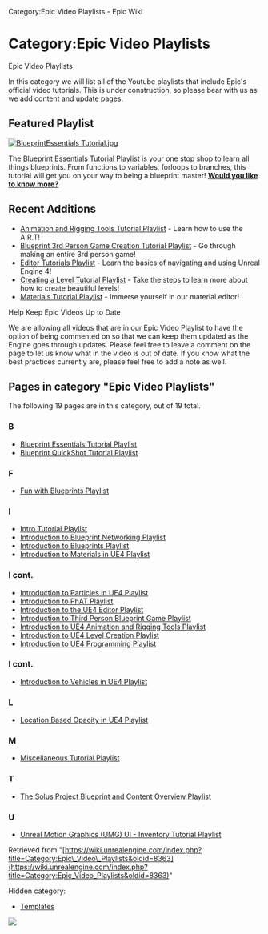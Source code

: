 Category:Epic Video Playlists - Epic Wiki                    

Category:Epic Video Playlists
=============================

Epic Video Playlists

In this category we will list all of the Youtube playlists that include Epic's official video tutorials. This is under construction, so please bear with us as we add content and update pages.

Featured Playlist
-----------------

[![BlueprintEssentials Tutorial.jpg](https://d3ar1piqh1oeli.cloudfront.net/e/e1/BlueprintEssentials_Tutorial.jpg/220px-BlueprintEssentials_Tutorial.jpg)](/File:BlueprintEssentials_Tutorial.jpg)

The [Blueprint Essentials Tutorial Playlist](/Blueprint_Essentials_Tutorial_Playlist "Blueprint Essentials Tutorial Playlist") is your one stop shop to learn all things blueprints. From functions to variables, forloops to branches, this tutorial will get you on your way to being a blueprint master! **[Would you like to know more?](/Blueprint_Essentials_Tutorial_Playlist "Blueprint Essentials Tutorial Playlist")**

Recent Additions
----------------

*   [Animation and Rigging Tools Tutorial Playlist](/Animation_and_Rigging_Tools_Tutorial_Playlist "Animation and Rigging Tools Tutorial Playlist") - Learn how to use the A.R.T!
*   [Blueprint 3rd Person Game Creation Tutorial Playlist](/Blueprint_3rd_Person_Game_Creation_Tutorial_Playlist "Blueprint 3rd Person Game Creation Tutorial Playlist") - Go through making an entire 3rd person game!
*   [Editor Tutorials Playlist](/Editor_Tutorials_Playlist "Editor Tutorials Playlist") - Learn the basics of navigating and using Unreal Engine 4!
*   [Creating a Level Tutorial Playlist](/Creating_a_Level_Tutorial_Playlist "Creating a Level Tutorial Playlist") - Take the steps to learn more about how to create beautiful levels!
*   [Materials Tutorial Playlist](/Materials_Tutorial_Playlist "Materials Tutorial Playlist") - Immerse yourself in our material editor!

Help Keep Epic Videos Up to Date

We are allowing all videos that are in our Epic Video Playlist to have the option of being commented on so that we can keep them updated as the Engine goes through updates. Please feel free to leave a comment on the page to let us know what in the video is out of date. If you know what the best practices currently are, please feel free to add a note as well.

Pages in category "Epic Video Playlists"
----------------------------------------

The following 19 pages are in this category, out of 19 total.

### B

*   [Blueprint Essentials Tutorial Playlist](/Blueprint_Essentials_Tutorial_Playlist "Blueprint Essentials Tutorial Playlist")
*   [Blueprint QuickShot Tutorial Playlist](/Blueprint_QuickShot_Tutorial_Playlist "Blueprint QuickShot Tutorial Playlist")

### F

*   [Fun with Blueprints Playlist](/Fun_with_Blueprints_Playlist "Fun with Blueprints Playlist")

### I

*   [Intro Tutorial Playlist](/Intro_Tutorial_Playlist "Intro Tutorial Playlist")
*   [Introduction to Blueprint Networking Playlist](/Introduction_to_Blueprint_Networking_Playlist "Introduction to Blueprint Networking Playlist")
*   [Introduction to Blueprints Playlist](/Introduction_to_Blueprints_Playlist "Introduction to Blueprints Playlist")
*   [Introduction to Materials in UE4 Playlist](/Introduction_to_Materials_in_UE4_Playlist "Introduction to Materials in UE4 Playlist")

### I cont.

*   [Introduction to Particles in UE4 Playlist](/Introduction_to_Particles_in_UE4_Playlist "Introduction to Particles in UE4 Playlist")
*   [Introduction to PhAT Playlist](/Introduction_to_PhAT_Playlist "Introduction to PhAT Playlist")
*   [Introduction to the UE4 Editor Playlist](/Introduction_to_the_UE4_Editor_Playlist "Introduction to the UE4 Editor Playlist")
*   [Introduction to Third Person Blueprint Game Playlist](/Introduction_to_Third_Person_Blueprint_Game_Playlist "Introduction to Third Person Blueprint Game Playlist")
*   [Introduction to UE4 Animation and Rigging Tools Playlist](/Introduction_to_UE4_Animation_and_Rigging_Tools_Playlist "Introduction to UE4 Animation and Rigging Tools Playlist")
*   [Introduction to UE4 Level Creation Playlist](/Introduction_to_UE4_Level_Creation_Playlist "Introduction to UE4 Level Creation Playlist")
*   [Introduction to UE4 Programming Playlist](/Introduction_to_UE4_Programming_Playlist "Introduction to UE4 Programming Playlist")

### I cont.

*   [Introduction to Vehicles in UE4 Playlist](/Introduction_to_Vehicles_in_UE4_Playlist "Introduction to Vehicles in UE4 Playlist")

### L

*   [Location Based Opacity in UE4 Playlist](/Location_Based_Opacity_in_UE4_Playlist "Location Based Opacity in UE4 Playlist")

### M

*   [Miscellaneous Tutorial Playlist](/Miscellaneous_Tutorial_Playlist "Miscellaneous Tutorial Playlist")

### T

*   [The Solus Project Blueprint and Content Overview Playlist](/The_Solus_Project_Blueprint_and_Content_Overview_Playlist "The Solus Project Blueprint and Content Overview Playlist")

### U

*   [Unreal Motion Graphics (UMG) UI - Inventory Tutorial Playlist](/Unreal_Motion_Graphics_(UMG)_UI_-_Inventory_Tutorial_Playlist "Unreal Motion Graphics (UMG) UI - Inventory Tutorial Playlist")

Retrieved from "[https://wiki.unrealengine.com/index.php?title=Category:Epic\_Video\_Playlists&oldid=8363](https://wiki.unrealengine.com/index.php?title=Category:Epic_Video_Playlists&oldid=8363)"

Hidden category:

*   [Templates](/Category:Templates "Category:Templates")

  ![](https://tracking.unrealengine.com/track.png)